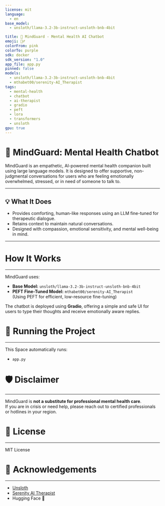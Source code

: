 ```yaml
---
license: mit
language:
  - en
base_model:
  - unsloth/llama-3.2-3b-instruct-unsloth-bnb-4bit

title: 🧠 MindGuard - Mental Health AI Chatbot
emoji: 🧘‍♂️
colorFrom: pink
colorTo: purple
sdk: docker
sdk_version: "1.0"
app_file: app.py
pinned: false
models:
  - unsloth/llama-3.2-3b-instruct-unsloth-bnb-4bit
  - mthabet00/serenity-AI_Therapist
tags:
  - mental-health
  - chatbot
  - ai-therapist
  - gradio
  - peft
  - lora
  - transformers
  - unsloth
gpu: true
---
```


# 🧠 MindGuard: Mental Health Chatbot

MindGuard is an empathetic, AI-powered mental health companion built using large language models. It is designed to offer supportive, non-judgmental conversations for users who are feeling emotionally overwhelmed, stressed, or in need of someone to talk to.

---

## 💡 What It Does

- Provides comforting, human-like responses using an LLM fine-tuned for therapeutic dialogue.
- Retains context to maintain natural conversations.
- Designed with compassion, emotional sensitivity, and mental well-being in mind.

---

# How It Works
---

MindGuard uses:

- **Base Model:** `unsloth/llama-3.2-3b-instruct-unsloth-bnb-4bit`  
- **PEFT Fine-Tuned Model:** `mthabet00/serenity-AI_Therapist`  
  (Using PEFT for efficient, low-resource fine-tuning)

The chatbot is deployed using **Gradio**, offering a simple and safe UI for users to type their thoughts and receive emotionally aware replies.

# 🚀 Running the Project
---

This Space automatically runs:

- `app.py`

# 🛡️ Disclaimer
---

MindGuard is **not a substitute for professional mental health care**.  
If you are in crisis or need help, please reach out to certified professionals or hotlines in your region.

# 📜 License
---

MIT License

# 🙌 Acknowledgements
---

- [Unsloth](https://huggingface.co/unsloth)  
- [Serenity AI Therapist](https://huggingface.co/mthabet00/serenity-AI_Therapist)  
- Hugging Face 🤗
